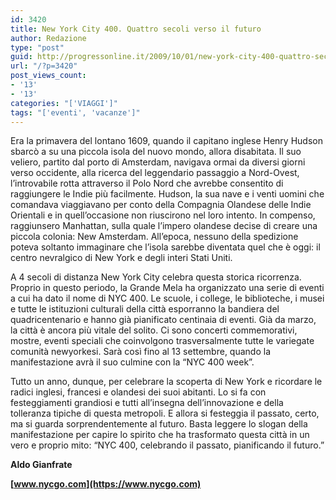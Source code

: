 ```yaml
---
id: 3420
title: New York City 400. Quattro secoli verso il futuro
author: Redazione
type: "post"
guid: http://progressonline.it/2009/10/01/new-york-city-400-quattro-secoli-verso-il-futuro/
url: "/?p=3420"
post_views_count:
- '13'
- '13'
categories: "['VIAGGI']"
tags: "['eventi', 'vacanze']"
---
```


Era la primavera del lontano 1609, quando il capitano inglese Henry Hudson sbarcò a su una piccola isola del nuovo mondo, allora disabitata. Il suo veliero, partito dal porto di Amsterdam, navigava ormai da diversi giorni verso occidente, alla ricerca del leggendario passaggio a Nord-Ovest, l’introvabile rotta attraverso il Polo Nord che avrebbe consentito di raggiungere le Indie più facilmente. Hudson, la sua nave e i venti uomini che comandava viaggiavano per conto della Compagnia Olandese delle Indie Orientali e in quell’occasione non riuscirono nel loro intento. In compenso, raggiunsero Manhattan, sulla quale l’impero olandese decise di creare una piccola colonia: New Amsterdam. All’epoca, nessuno della spedizione poteva soltanto immaginare che l’isola sarebbe diventata quel che è oggi: il centro nevralgico di New York e degli interi Stati Uniti.

A 4 secoli di distanza New York City celebra questa storica ricorrenza. Proprio in questo periodo, la Grande Mela ha organizzato una serie di eventi a cui ha dato il nome di NYC 400. Le scuole, i college, le biblioteche, i musei e tutte le istituzioni culturali della città esporranno la bandiera del quadricentenario e hanno già pianificato centinaia di eventi. Già da marzo, la città è ancora più vitale del solito. Ci sono concerti commemorativi, mostre, eventi speciali che coinvolgono trasversalmente tutte le variegate comunità newyorkesi. Sarà così fino al 13 settembre, quando la manifestazione avrà il suo culmine con la “NYC 400 week”.

Tutto un anno, dunque, per celebrare la scoperta di New York e ricordare le radici inglesi, francesi e olandesi dei suoi abitanti. Lo si fa con festeggiamenti grandiosi e tutti all’insegna dell’innovazione e della tolleranza tipiche di questa metropoli. E allora si festeggia il passato, certo, ma si guarda sorprendentemente al futuro. Basta leggere lo slogan della manifestazione per capire lo spirito che ha trasformato questa città in un vero e proprio mito: “NYC 400, celebrando il passato, pianificando il futuro.”

**Aldo Gianfrate**

**[www.nycgo.com](https://www.nycgo.com)**